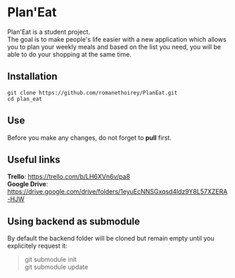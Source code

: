 # Plan'Eat

Plan'Eat is a student project.  
The goal is to make people's life easier with a new application which allows you to plan your weekly meals and based on the list you need, you will be able to do your shopping at the same time.

## Installation

```
git clone https://github.com/romanethoirey/PlanEat.git
cd plan_eat
```

## Use

Before you make any changes, do not forget to **pull** first.

## Useful links

**Trello**: https://trello.com/b/LH6XVn6v/pa8  
**Google Drive**: https://drive.google.com/drive/folders/1eyuEcNNSGxqsd4ldz9Y8L57XZERA-HJW


## Using backend as submodule

By default the backend folder will be cloned but remain empty until you explicitely request it:

> git submodule init  
> git submodule update
